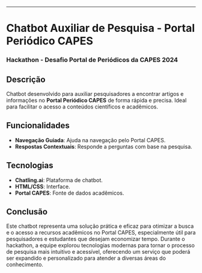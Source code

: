 ---

# Chatbot Auxiliar de Pesquisa - Portal Periódico CAPES

### Hackathon - Desafio Portal de Periódicos da CAPES 2024

## Descrição

Chatbot desenvolvido para auxiliar pesquisadores a encontrar artigos e informações no **Portal Periódico CAPES** de forma rápida e precisa. Ideal para facilitar o acesso a conteúdos científicos e acadêmicos.

## Funcionalidades

- **Navegação Guiada**: Ajuda na navegação pelo Portal CAPES.
- **Respostas Contextuais**: Responde a perguntas com base na pesquisa.

## Tecnologias

- **Chatling.ai**: Plataforma de chatbot.
- **HTML/CSS**: Interface.
- **Portal CAPES**: Fonte de dados acadêmicos.

## Conclusão

Este chatbot representa uma solução prática e eficaz para otimizar a busca e o acesso a recursos acadêmicos no Portal CAPES, especialmente útil para pesquisadores e estudantes que desejam economizar tempo. Durante o hackathon, a equipe explorou tecnologias modernas para tornar o processo de pesquisa mais intuitivo e acessível, oferecendo um serviço que poderá ser expandido e personalizado para atender a diversas áreas do conhecimento.

